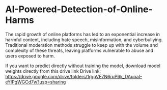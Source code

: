 # AI-Powered-Detection-of-Online-Harms
The rapid growth of online platforms has led to an exponential increase in harmful content, including hate speech, misinformation, and cyberbullying. Traditional moderation methods struggle to keep up with the volume and complexity of these threats, leaving platforms vulnerable to abuse and users exposed to harm.


If you want to predict directly without training the model, download model weights directly from this drive link
Drive link: https://drive.google.com/drive/folders/1rgpVE7N6ruP6k_DAuoaI-eYIPgWGCd7w?usp=sharing
